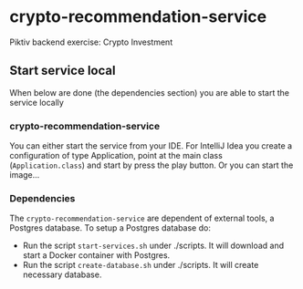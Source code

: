 # crypto-recommendation-service
Piktiv backend exercise: Crypto Investment

## Start service local

When below are done (the dependencies section) you are able to start the service locally

### crypto-recommendation-service
You can either start the service from your IDE. For IntelliJ Idea you create a configuration of 
type Application, point at the main class (`Application.class`) and start by press the play button.
Or you can start the image...

### Dependencies
The `crypto-recommendation-service` are dependent of external tools, a Postgres database. To setup a Postgres database do:
* Run the script `start-services.sh` under ./scripts. It will download and start a Docker container with Postgres.
* Run the script `create-database.sh` under ./scripts. It will create necessary database.

